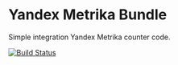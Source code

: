 # Yandex Metrika Bundle

Simple integration Yandex Metrika counter code.

[![Build Status](https://travis-ci.org/keltanas/yandex-metrika-bundle.png?branch=master)](https://travis-ci.org/keltanas/yandex-metrika-bundle)
